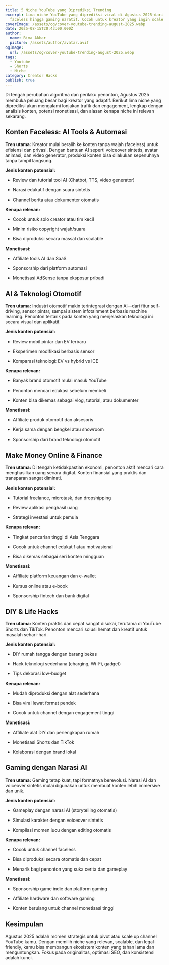 ```yaml
---
title: 5 Niche YouTube yang Diprediksi Trending
excerpt: Lima niche YouTube yang diprediksi viral di Agustus 2025—dari konten AI
  faceless hingga gaming naratif. Cocok untuk kreator yang ingin scale up.
coverImage: /assets/og/cover-youtube-trending-august-2025.webp
date: 2025-08-15T20:43:00.000Z
author:
  name: Bima Akbar
  picture: /assets/author/avatar.avif
ogImage:
  url: /assets/og/cover-youtube-trending-august-2025.webp
tags:
  - Youtube
  - Shorts
  - Niche
category: Creator Hacks
publish: true
---
```

Di tengah perubahan algoritma dan perilaku penonton, Agustus 2025 membuka peluang besar bagi kreator yang adaptif. Berikut lima niche yang diprediksi akan mengalami lonjakan trafik dan engagement, lengkap dengan analisis konten, potensi monetisasi, dan alasan kenapa niche ini relevan sekarang.

## Konten Faceless: AI Tools & Automasi

**Tren utama:** Kreator mulai beralih ke konten tanpa wajah (faceless) untuk efisiensi dan privasi. Dengan bantuan AI seperti voiceover sintetis, avatar animasi, dan video generator, produksi konten bisa dilakukan sepenuhnya tanpa tampil langsung.

**Jenis konten potensial:**

*   Review dan tutorial tool AI (Chatbot, TTS, video generator)
    
*   Narasi edukatif dengan suara sintetis
    
*   Channel berita atau dokumenter otomatis
    

**Kenapa relevan:**

*   Cocok untuk solo creator atau tim kecil
    
*   Minim risiko copyright wajah/suara
    
*   Bisa diproduksi secara massal dan scalable
    

**Monetisasi:**

*   Affiliate tools AI dan SaaS
    
*   Sponsorship dari platform automasi
    
*   Monetisasi AdSense tanpa eksposur pribadi
    

## AI & Teknologi Otomotif

**Tren utama:** Industri otomotif makin terintegrasi dengan AI—dari fitur self-driving, sensor pintar, sampai sistem infotainment berbasis machine learning. Penonton tertarik pada konten yang menjelaskan teknologi ini secara visual dan aplikatif.

**Jenis konten potensial:**

*   Review mobil pintar dan EV terbaru
    
*   Eksperimen modifikasi berbasis sensor
    
*   Komparasi teknologi: EV vs hybrid vs ICE
    

**Kenapa relevan:**

*   Banyak brand otomotif mulai masuk YouTube
    
*   Penonton mencari edukasi sebelum membeli
    
*   Konten bisa dikemas sebagai vlog, tutorial, atau dokumenter
    

**Monetisasi:**

*   Affiliate produk otomotif dan aksesoris
    
*   Kerja sama dengan bengkel atau showroom
    
*   Sponsorship dari brand teknologi otomotif
    

## Make Money Online & Finance

**Tren utama:** Di tengah ketidakpastian ekonomi, penonton aktif mencari cara menghasilkan uang secara digital. Konten finansial yang praktis dan transparan sangat diminati.

**Jenis konten potensial:**

*   Tutorial freelance, microtask, dan dropshipping
    
*   Review aplikasi penghasil uang
    
*   Strategi investasi untuk pemula
    

**Kenapa relevan:**

*   Tingkat pencarian tinggi di Asia Tenggara
    
*   Cocok untuk channel edukatif atau motivasional
    
*   Bisa dikemas sebagai seri konten mingguan
    

**Monetisasi:**

*   Affiliate platform keuangan dan e-wallet
    
*   Kursus online atau e-book
    
*   Sponsorship fintech dan bank digital
    

## DIY & Life Hacks

**Tren utama:** Konten praktis dan cepat sangat disukai, terutama di YouTube Shorts dan TikTok. Penonton mencari solusi hemat dan kreatif untuk masalah sehari-hari.

**Jenis konten potensial:**

*   DIY rumah tangga dengan barang bekas
    
*   Hack teknologi sederhana (charging, Wi-Fi, gadget)
    
*   Tips dekorasi low-budget
    

**Kenapa relevan:**

*   Mudah diproduksi dengan alat sederhana
    
*   Bisa viral lewat format pendek
    
*   Cocok untuk channel dengan engagement tinggi
    

**Monetisasi:**

*   Affiliate alat DIY dan perlengkapan rumah
    
*   Monetisasi Shorts dan TikTok
    
*   Kolaborasi dengan brand lokal
    

## Gaming dengan Narasi AI

**Tren utama:** Gaming tetap kuat, tapi formatnya berevolusi. Narasi AI dan voiceover sintetis mulai digunakan untuk membuat konten lebih immersive dan unik.

**Jenis konten potensial:**

*   Gameplay dengan narasi AI (storytelling otomatis)
    
*   Simulasi karakter dengan voiceover sintetis
    
*   Kompilasi momen lucu dengan editing otomatis
    

**Kenapa relevan:**

*   Cocok untuk channel faceless
    
*   Bisa diproduksi secara otomatis dan cepat
    
*   Menarik bagi penonton yang suka cerita dan gameplay
    

**Monetisasi:**

*   Sponsorship game indie dan platform gaming
    
*   Affiliate hardware dan software gaming
    
*   Konten berulang untuk channel monetisasi tinggi
    

## Kesimpulan

Agustus 2025 adalah momen strategis untuk pivot atau scale up channel YouTube kamu. Dengan memilih niche yang relevan, scalable, dan legal-friendly, kamu bisa membangun ekosistem konten yang tahan lama dan menguntungkan. Fokus pada originalitas, optimasi SEO, dan konsistensi adalah kunci.
